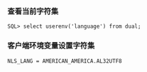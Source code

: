 ### 查看当前字符集
```
SQL> select userenv('language') from dual;
```

### 客户端环境变量设置字符集

```
NLS_LANG = AMERICAN_AMERICA.AL32UTF8
```

